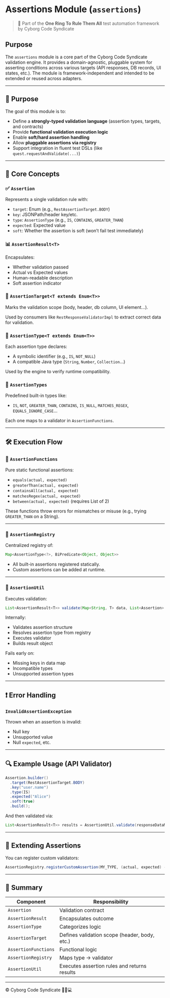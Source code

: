 # Assertions Module (`assertions`)

> 💍 Part of the **One Ring To Rule Them All** test automation framework by Cyborg Code Syndicate

## Purpose

The `assertions` module is a core part of the Cyborg Code Syndicate validation engine. It provides a domain-agnostic, pluggable system for asserting conditions across various targets (API responses, DB records, UI states, etc.). The module is framework-independent and intended to be extended or reused across adapters.

---

## 🧠 Purpose

The goal of this module is to:
- Define a **strongly-typed validation language** (assertion types, targets, and contracts)
- Provide **functional validation execution logic**
- Enable **soft/hard assertion handling**
- Allow **pluggable assertions via registry**
- Support integration in fluent test DSLs (like `quest.requestAndValidate(...)`)

---

## 🧩 Core Concepts

### ✅ `Assertion`
Represents a single validation rule with:
- `target`: Enum (e.g., `RestAssertionTarget.BODY`)
- `key`: JSONPath/header key/etc.
- `type`: `AssertionType` (e.g., `IS`, `CONTAINS`, `GREATER_THAN`)
- `expected`: Expected value
- `soft`: Whether the assertion is soft (won’t fail test immediately)

### 📊 `AssertionResult<T>`
Encapsulates:
- Whether validation passed
- Actual vs Expected values
- Human-readable description
- Soft assertion indicator

### 🎯 `AssertionTarget<T extends Enum<T>>`
Marks the validation scope (body, header, db column, UI element...).

Used by consumers like `RestResponseValidatorImpl` to extract correct data for validation.

### 🧠 `AssertionType<T extends Enum<T>>`
Each assertion type declares:
- A symbolic identifier (e.g., `IS`, `NOT_NULL`)
- A compatible Java type (`String`, `Number`, `Collection`...)

Used by the engine to verify runtime compatibility.

### 🧾 `AssertionTypes`
Predefined built-in types like:
- `IS`, `NOT`, `GREATER_THAN`, `CONTAINS`, `IS_NULL`, `MATCHES_REGEX`, `EQUALS_IGNORE_CASE`...

Each one maps to a validator in `AssertionFunctions`.

---

## 🛠️ Execution Flow

### 🧪 `AssertionFunctions`
Pure static functional assertions:
- `equals(actual, expected)`
- `greaterThan(actual, expected)`
- `containsAll(actual, expected)`
- `matchesRegex(actual, expected)`
- `between(actual, expected)` (requires List of 2)

These functions throw errors for mismatches or misuse (e.g., trying `GREATER_THAN` on a String).

---

### 🧱 `AssertionRegistry`
Centralized registry of:
```java
Map<AssertionType<?>, BiPredicate<Object, Object>>
```

- All built-in assertions registered statically.
- Custom assertions can be added at runtime.

---

### 🧰 `AssertionUtil`
Executes validation:
```java
List<AssertionResult<T>> validate(Map<String, T> data, List<Assertion> assertions)
```

Internally:
- Validates assertion structure
- Resolves assertion type from registry
- Executes validator
- Builds result object

Fails early on:
- Missing keys in data map
- Incompatible types
- Unsupported assertion types

---

## ❗ Error Handling

### `InvalidAssertionException`
Thrown when an assertion is invalid:
- Null key
- Unsupported value
- Null `expected`, etc.

---

## 🔍 Example Usage (API Validator)

```java
Assertion.builder()
  .target(RestAssertionTarget.BODY)
  .key("user.name")
  .type(IS)
  .expected("Alice")
  .soft(true)
  .build();
```

And then validated via:

```java
List<AssertionResult<T>> results = AssertionUtil.validate(responseDataMap, assertions);
```

---

## 🧪 Extending Assertions

You can register custom validators:

```java
AssertionRegistry.registerCustomAssertion(MY_TYPE, (actual, expected) -> actual.toString().startsWith("x"));
```

---

## 🧬 Summary

| Component            | Responsibility                                     |
|---------------------|-----------------------------------------------------|
| `Assertion`          | Validation contract                                |
| `AssertionResult`    | Encapsulates outcome                               |
| `AssertionType`      | Categorizes logic                                  |
| `AssertionTarget`    | Defines validation scope (header, body, etc.)      |
| `AssertionFunctions` | Functional logic                                   |
| `AssertionRegistry`  | Maps type -> validator                             |
| `AssertionUtil`      | Executes assertion rules and returns results       |

---

© Cyborg Code Syndicate 💍👨💻
